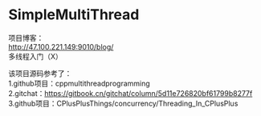 # SimpleMultiThread

项目博客：  
http://47.100.221.149:9010/blog/  
多线程入门（X）  

该项目源码参考了：  
1.github项目：cppmultithreadprogramming  
2.gitchat：https://gitbook.cn/gitchat/column/5d11e726820bf61799b8277f  
3.github项目：CPlusPlusThings/concurrency/Threading_In_CPlusPlus  
